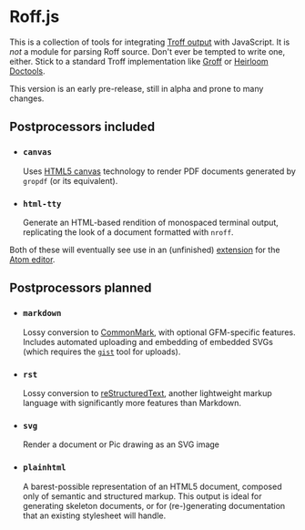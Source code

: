 Roff.js
=======

This is a collection of tools for integrating [Troff output](https://linux.die.net/man/7/ditroff) with JavaScript.
It is *not* a module for parsing Roff source. Don't ever be tempted to write one, either.
Stick to a standard Troff implementation like
[Groff](https://www.gnu.org/software/groff/) or
[Heirloom Doctools](http://n-t-roff.github.io/heirloom/doctools.html).

This version is an early pre-release, still in alpha and prone to many changes.


Postprocessors included
-----------------------
*	### `canvas`
	Uses [HTML5 canvas](https://developer.mozilla.org/en-US/docs/Web/API/CanvasRenderingContext2D)
	technology to render PDF documents generated by `gropdf` (or its equivalent).

*	### `html-tty`
	Generate an HTML-based rendition of monospaced terminal output,
	replicating the look of a document formatted with `nroff`.


Both of these will eventually see use in an (unfinished) [extension](https://github.com/Alhadis/language-roff/issues)
for the [Atom editor](http://atom.io/).


Postprocessors planned
----------------------
*	### `markdown`
	Lossy conversion to [CommonMark](http://commonmark.org/), with optional GFM-specific features.
	Includes automated uploading and embedding of embedded SVGs (which
	requires the [`gist`](https://github.com/defunkt/gist) tool for uploads).

*	### `rst`
	Lossy conversion to [reStructuredText](http://docutils.sourceforge.net/rst.html),
	another lightweight markup language with significantly more features than Markdown.

*	### `svg`
	Render a document or Pic drawing as an SVG image

*	### `plainhtml`
	A barest-possible representation of an HTML5 document, composed only of semantic and
	structured markup. This output is ideal for generating skeleton documents,
	or for (re-)generating documentation that an existing stylesheet will handle.
